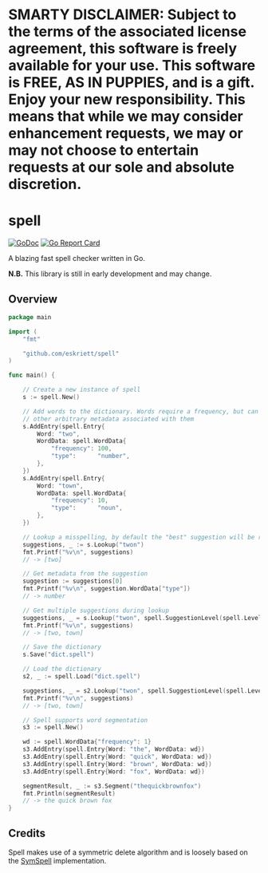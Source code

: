 # SMARTY DISCLAIMER: Subject to the terms of the associated license agreement, this software is freely available for your use. This software is FREE, AS IN PUPPIES, and is a gift. Enjoy your new responsibility. This means that while we may consider enhancement requests, we may or may not choose to entertain requests at our sole and absolute discretion.

# spell

[![GoDoc](https://godoc.org/github.com/eskriett/spell?status.svg)](https://godoc.org/github.com/eskriett/spell)
[![Go Report Card](https://goreportcard.com/badge/github.com/eskriett/spell)](https://goreportcard.com/report/github.com/eskriett/spell)

A blazing fast spell checker written in Go.

__N.B.__ This library is still in early development and may change.

## Overview

```go
package main

import (
    "fmt"

    "github.com/eskriett/spell"
)

func main() {

    // Create a new instance of spell
    s := spell.New()

    // Add words to the dictionary. Words require a frequency, but can have
    // other arbitrary metadata associated with them
    s.AddEntry(spell.Entry{
        Word: "two",
        WordData: spell.WordData{
            "frequency": 100,
            "type":      "number",
        },
    })
    s.AddEntry(spell.Entry{
        Word: "town",
        WordData: spell.WordData{
            "frequency": 10,
            "type":      "noun",
        },
    })

    // Lookup a misspelling, by default the "best" suggestion will be returned
    suggestions, _ := s.Lookup("twon")
    fmt.Printf("%v\n", suggestions)
    // -> [two]

    // Get metadata from the suggestion
    suggestion := suggestions[0]
    fmt.Printf("%v\n", suggestion.WordData["type"])
    // -> number

    // Get multiple suggestions during lookup
    suggestions, _ = s.Lookup("twon", spell.SuggestionLevel(spell.LevelAll))
    fmt.Printf("%v\n", suggestions)
    // -> [two, town]

    // Save the dictionary
    s.Save("dict.spell")

    // Load the dictionary
    s2, _ := spell.Load("dict.spell")

    suggestions, _ = s2.Lookup("twon", spell.SuggestionLevel(spell.LevelAll))
    fmt.Printf("%v\n", suggestions)
    // -> [two, town]

    // Spell supports word segmentation
    s3 := spell.New()

    wd := spell.WordData{"frequency": 1}
    s3.AddEntry(spell.Entry{Word: "the", WordData: wd})
    s3.AddEntry(spell.Entry{Word: "quick", WordData: wd})
    s3.AddEntry(spell.Entry{Word: "brown", WordData: wd})
    s3.AddEntry(spell.Entry{Word: "fox", WordData: wd})

    segmentResult, _ := s3.Segment("thequickbrownfox")
    fmt.Println(segmentResult)
    // -> the quick brown fox
}
```

## Credits

Spell makes use of a symmetric delete algorithm and is loosely based on the
[SymSpell](https://github.com/wolfgarbe/SymSpell) implementation.
